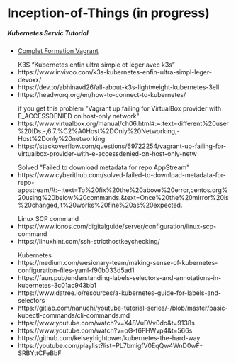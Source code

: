# Inception-of-Things (in progress)
##### Kubernetes Servic Tutorial
- [Complet Formation Vagrant](https://www.youtube.com/watch?v=z4209uoIbmk)

<ul>K3S “Kubernetes enfin ultra simple et léger avec k3s”
  <li>https://www.invivoo.com/k3s-kubernetes-enfin-ultra-simpl-leger-devoxx/</li>
  <li>https://dev.to/abhinavd26/all-about-k3s-lightweight-kubernetes-3ell</li>
  <li>https://headworq.org/en/how-to-connect-to-kubernetes/</li>
</ul>


<ul>if you get this problem "Vagrant up failing for VirtualBox provider with E_ACCESSDENIED on host-only network"
  <li>https://www.virtualbox.org/manual/ch06.html#:~:text=different%20user%20IDs.-,6.7.%C2%A0Host%2DOnly%20Networking,-Host%2Donly%20networking</li>
  <li>https://stackoverflow.com/questions/69722254/vagrant-up-failing-for-virtualbox-provider-with-e-accessdenied-on-host-only-netw</li>
</ul>

<ul>Solved "Failed to download metadata for repo AppStream"

  <li>https://www.cyberithub.com/solved-failed-to-download-metadata-for-repo-appstream/#:~:text=To%20fix%20the%20above%20error,centos.org%20using%20below%20commands.&text=Once%20the%20mirror%20is%20changed,it%20works%20fine%20as%20expected.
  </li>
</ul>

<ul>
  Linux SCP command
  <li>https://www.ionos.com/digitalguide/server/configuration/linux-scp-command</li>
  <li>https://linuxhint.com/ssh-stricthostkeychecking/</li>
</ul>

<ul>
Kubernetes
  <li>https://medium.com/wesionary-team/making-sense-of-kubernetes-configuration-files-yaml-f90b033d5ad1</li>
  <li>https://faun.pub/understanding-labels-selectors-and-annotations-in-kubernetes-3c01ac943bb1</li>
  <li>https://www.datree.io/resources/a-kubernetes-guide-for-labels-and-selectors</li>
  <li>https://gitlab.com/nanuchi/youtube-tutorial-series/-/blob/master/basic-kubectl-commands/cli-commands.md</li>
  <li>https://www.youtube.com/watch?v=X48VuDVv0do&t=9138s</li>
  <li>https://www.youtube.com/watch?v=oG-f6FHWvp4&t=566s</li>
  <li>https://github.com/kelseyhightower/kubernetes-the-hard-way</li>
  <li>https://youtube.com/playlist?list=PL7bmigfV0EqQw4WnD0wF-SRBYttCFeBbF</li>
</ul>
<ul>
</lu>
